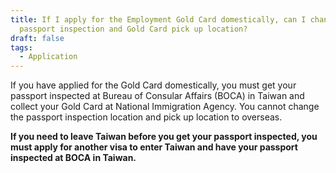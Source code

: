 ```yaml
---
title: If I apply for the Employment Gold Card domestically, can I change my
  passport inspection and Gold Card pick up location?
draft: false
tags:
  - Application
---
```

If you have applied for the Gold Card domestically, you must get your passport inspected at Bureau of Consular Affairs (BOCA) in Taiwan and collect your Gold Card at National Immigration Agency. You cannot change the passport inspection location and pick up location to overseas.

**If you need to leave Taiwan before you get your passport inspected, you must apply for another visa to enter Taiwan and have your passport inspected at BOCA in Taiwan.**